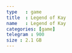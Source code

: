 ```yaml
---
type   : game
title  : Legend of Kay
name   : Legend of Kay
categories: [game]
telegram : 900
size : 2.1 GB
---
```



